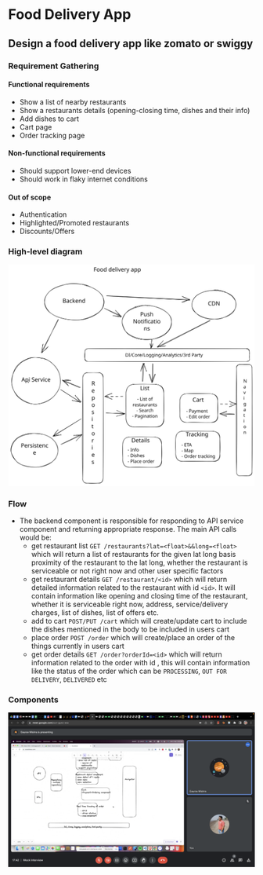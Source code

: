 # Food Delivery App

## Design a food delivery app like zomato or swiggy

### Requirement Gathering

#### Functional requirements
- Show a list of nearby restaurants
- Show a restaurants details (opening-closing time, dishes and their info)
- Add dishes to cart
- Cart page
- Order tracking page

#### Non-functional requirements
- Should support lower-end devices
- Should work in flaky internet conditions

#### Out of scope
- Authentication
- Highlighted/Promoted restaurants
- Discounts/Offers

### High-level diagram

![Food delivery app high-level diagram](../images/food-delivery-app.svg)

### Flow
- The backend component is responsible for responding to API service component and returning appropriate response. The main API calls would be: 
    - get restaurant list `GET /restaurants?lat=<float>&&long=<float>` which will return a list of restaurants for the given lat long basis proximity of the restaurant to the lat long, whether the restaurant is serviceable or not right now and other user specific factors
    - get restaurant details `GET /restaurant/<id>` which will return detailed information related to the restaurant with id `<id>`. It will contain information like opening and closing time of the restaurant, whether it is serviceable right now, address, service/delivery charges, list of dishes, list of offers etc.
    - add to cart `POST/PUT /cart` which will create/update cart to include the dishes mentioned in the body to be included in users cart
    - place order `POST /order` which will create/place an order of the things currently in users cart
    - get order details `GET /order?orderId=<id>` which will return information related to the order with id <id>, this will contain information like the status of the order which can be `PROCESSING`, `OUT FOR DELIVERY`, `DELIVERED` etc

### Components



![Food delivery app](../images/food-ordering-app.png)
